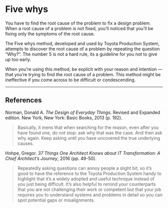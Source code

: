 # Five whys
You have to find the root cause of the problem to fix a design problem. When a root cause of a problem is not fixed, you’ll noticed that you’ll be fixing only the symptoms of the root cause.

The Five whys method, developed and used by Toyota Production System, attempts to discover the root cause of a problem by repeating the question “Why?”. The number 5 is not a hard rule, its a guideline for you not to give up too early.

When you’re using this method, be explicit with your reason and intention — that you’re trying to find the root cause of a problem. This method might be ineffective if you come across to be difficult or condescending.

---
## References
Norman, Donald A. *The Design of Everyday Things*. Revised and Expanded edition. New York, New York: Basic Books, 2013 (p. 192).
> Basically, it mens that when searching for the reason, even after you have found one, do not stop: ask why that was the case. And then ask why again. Keep asking until you have uncovered the true underlying causes.

Hohpe, Gregor. *37 Things One Architect Knows about IT Transformation: A Chief Architect’s Journey*, 2016 (pp. 49-50).
> Repeatedly asking questions can annoy people a slight bit, so it’s good to have the reference to the Toyota Production System handy to highlight that it’s a widely adopted and useful technique instead of you just being difficult. It’s also helpful to remind your counterparts that you are not challenging their work or competent but that your job requires you to understand systems and problems in detail so you can spot potential gaps or misalignments.

<!-- #evergreen #design -->

<!-- {BearID:97FEB4FC-499D-42E6-B74B-F71F78EBC523-1543-0000FF995850BE97} -->
